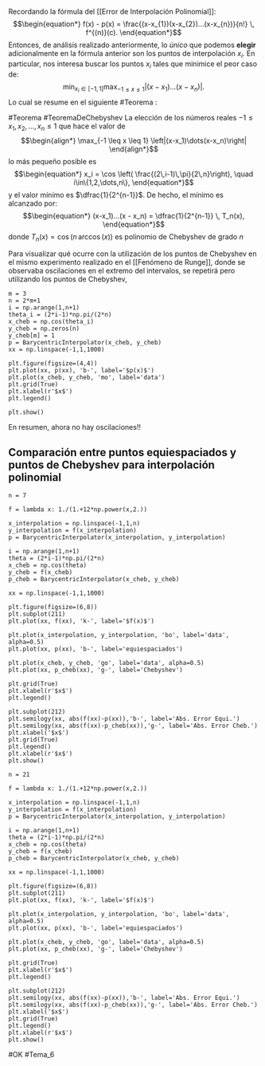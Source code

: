 Recordando la fórmula del [[Error de Interpolación Polinomial]]:$$\begin{equation*}
	f(x) - p(x) = \frac{(x-x_{1})(x-x_{2})...(x-x_{n})}{n!} \, f^{(n)}(c).
\end{equation*}$$Entonces, de análisis realizado anteriormente, lo _único_ que podemos **elegir** adicionalmente en la fórmula anterior son los puntos de interpolación $x_i$. En particular, nos interesa buscar los puntos $x_i$ tales que minimice el peor caso de:
$$\min_{\displaystyle{x_i\in[-1,1]}} \max_{\displaystyle{-1 \leq x \leq 1}} \left|(x-x_1)\dots(x-x_n)\right|.$$ Lo cual se resume en el siguiente #Teorema :

#Teorema  #TeoremaDeChebyshev
    	La elección de los números reales $-1 \leq x_1,x_2,\dots,x_n \leq 1$ que hace el valor de   	$$\begin{align*}
    		\max_{-1 \leq x \leq 1} \left|(x-x_1)\dots(x-x_n)\right|
    	\end{align*}$$lo más pequeño posible es   	$$\begin{equation*}
    		 x_i = \cos \left( \frac{(2\,i-1)\,\pi}{2\,n}\right), \quad i\in\{1,2,\dots,n\}, 
    	\end{equation*}$$
    	y el valor mínimo es $\dfrac{1}{2^{n-1}}$. De hecho, el mínimo es alcanzado por:   	$$\begin{equation*}
    		(x-x_1)...(x - x_n) = \dfrac{1}{2^{n-1}} \, T_n(x),
    	\end{equation*}$$donde $T_n(x) = \cos \left(n \, \arccos(x)\right)$ es polinomio de Chebyshev de grado $n$

Para visualizar qué ocurre con la utilización de los puntos de Chebyshev en el mismo experimento realizado en el [[Fenómeno de Runge]], donde se observaba oscilaciones en el extremo del intervalos, se repetirá pero utilizando los puntos de Chebyshev,

```run-python
m = 3
n = 2*m+1
i = np.arange(1,n+1)
theta_i = (2*i-1)*np.pi/(2*n)
x_cheb = np.cos(theta_i)
y_cheb = np.zeros(n)
y_cheb[m] = 1
p = BarycentricInterpolator(x_cheb, y_cheb)
xx = np.linspace(-1,1,1000)

plt.figure(figsize=(4,4))
plt.plot(xx, p(xx), 'b-', label='$p(x)$')
plt.plot(x_cheb, y_cheb, 'mo', label='data')
plt.grid(True)
plt.xlabel(r'$x$')
plt.legend()

plt.show()
```

En resumen, ahora no hay oscilaciones!!

## Comparación entre puntos equiespaciados y puntos de Chebyshev para interpolación polinomial

```run-python
n = 7

f = lambda x: 1./(1.+12*np.power(x,2.))

x_interpolation = np.linspace(-1,1,n)
y_interpolation = f(x_interpolation)
p = BarycentricInterpolator(x_interpolation, y_interpolation)

i = np.arange(1,n+1)
theta = (2*i-1)*np.pi/(2*n)
x_cheb = np.cos(theta)
y_cheb = f(x_cheb)
p_cheb = BarycentricInterpolator(x_cheb, y_cheb)

xx = np.linspace(-1,1,1000)

plt.figure(figsize=(6,8))
plt.subplot(211)
plt.plot(xx, f(xx), 'k-', label='$f(x)$')

plt.plot(x_interpolation, y_interpolation, 'bo', label='data', alpha=0.5)
plt.plot(xx, p(xx), 'b-', label='equiespaciados')

plt.plot(x_cheb, y_cheb, 'go', label='data', alpha=0.5)
plt.plot(xx, p_cheb(xx), 'g-', label='Chebyshev')

plt.grid(True)
plt.xlabel(r'$x$')
plt.legend()

plt.subplot(212)
plt.semilogy(xx, abs(f(xx)-p(xx)),'b-', label='Abs. Error Equi.')
plt.semilogy(xx, abs(f(xx)-p_cheb(xx)),'g-', label='Abs. Error Cheb.')
plt.xlabel('$x$')
plt.grid(True)
plt.legend()
plt.xlabel(r'$x$')
plt.show()
```

```run-python
n = 21

f = lambda x: 1./(1.+12*np.power(x,2.))

x_interpolation = np.linspace(-1,1,n)
y_interpolation = f(x_interpolation)
p = BarycentricInterpolator(x_interpolation, y_interpolation)

i = np.arange(1,n+1)
theta = (2*i-1)*np.pi/(2*n)
x_cheb = np.cos(theta)
y_cheb = f(x_cheb)
p_cheb = BarycentricInterpolator(x_cheb, y_cheb)

xx = np.linspace(-1,1,1000)

plt.figure(figsize=(6,8))
plt.subplot(211)
plt.plot(xx, f(xx), 'k-', label='$f(x)$')

plt.plot(x_interpolation, y_interpolation, 'bo', label='data', alpha=0.5)
plt.plot(xx, p(xx), 'b-', label='equiespaciados')

plt.plot(x_cheb, y_cheb, 'go', label='data', alpha=0.5)
plt.plot(xx, p_cheb(xx), 'g-', label='Chebyshev')

plt.grid(True)
plt.xlabel(r'$x$')
plt.legend()

plt.subplot(212)
plt.semilogy(xx, abs(f(xx)-p(xx)),'b-', label='Abs. Error Equi.')
plt.semilogy(xx, abs(f(xx)-p_cheb(xx)),'g-', label='Abs. Error Cheb.')
plt.xlabel('$x$')
plt.grid(True)
plt.legend()
plt.xlabel(r'$x$')
plt.show()
```

#OK 
#Tema_6